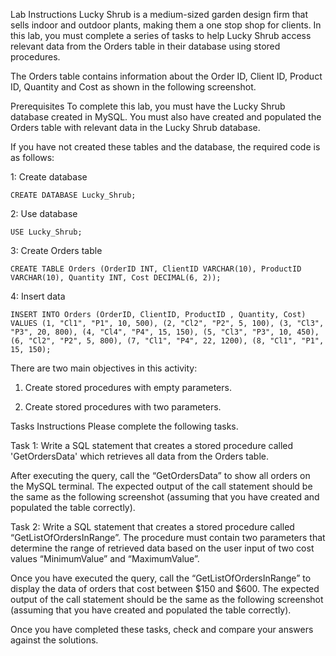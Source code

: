 Lab Instructions
Lucky Shrub is a medium-sized garden design firm that sells indoor and outdoor plants, making them a one stop shop for clients. In this lab, you must complete a series of tasks to help Lucky Shrub access relevant data from the Orders table in their database using stored procedures.

The Orders table contains information about the Order ID, Client ID, Product ID, Quantity and Cost as shown in the following screenshot.

Prerequisites
To complete this lab, you must have the Lucky Shrub database created in MySQL. You must also have created and populated the Orders table with relevant data in the Lucky Shrub database.

If you have not created these tables and the database, the required code is as follows:

1: Create database
```
CREATE DATABASE Lucky_Shrub;
```
2: Use database

```
USE Lucky_Shrub;
```
3: Create Orders table

```
CREATE TABLE Orders (OrderID INT, ClientID VARCHAR(10), ProductID VARCHAR(10), Quantity INT, Cost DECIMAL(6, 2));
```
4: Insert data

```
INSERT INTO Orders (OrderID, ClientID, ProductID , Quantity, Cost) VALUES (1, "Cl1", "P1", 10, 500), (2, "Cl2", "P2", 5, 100), (3, "Cl3", "P3", 20, 800), (4, "Cl4", "P4", 15, 150), (5, "Cl3", "P3", 10, 450), (6, "Cl2", "P2", 5, 800), (7, "Cl1", "P4", 22, 1200), (8, "Cl1", "P1", 15, 150);
```
There are two main objectives in this activity:
1. Create stored procedures with empty parameters.

2. Create stored procedures with two parameters.

Tasks Instructions
Please complete the following tasks.

Task 1: Write a SQL statement that creates a stored procedure called 'GetOrdersData' which retrieves all data from the Orders table.

After executing the query, call the “GetOrdersData” to show all orders on the MySQL terminal. The expected output of the call statement should be the same as the following screenshot (assuming that you have created and populated the table correctly).

Task 2: Write a SQL statement that creates a stored procedure called “GetListOfOrdersInRange”. The procedure must contain two parameters that determine the range of retrieved data based on the user input of two cost values “MinimumValue” and “MaximumValue”.

Once you have executed the query, call the “GetListOfOrdersInRange” to display the data of orders that cost between $150 and $600. The expected output of the call statement should be the same as the following screenshot (assuming that you have created and populated the table correctly).

Once you have completed these tasks, check and compare your answers against the solutions.
